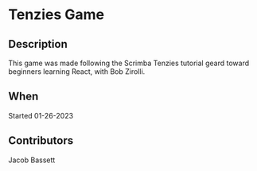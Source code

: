 # Tenzies Game

## Description 

This game was made following the Scrimba Tenzies tutorial geard toward beginners learning React, with Bob Zirolli.

## When

Started 01-26-2023

## Contributors

Jacob Bassett